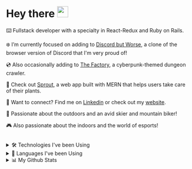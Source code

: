 # Hey there <img src="https://raw.githubusercontent.com/MartinHeinz/MartinHeinz/master/wave.gif" width="30px">

⌨️ Fullstack developer with a specialty in React-Redux and Ruby on Rails.<br>

❄️ I’m currently focused on adding to [Discord but Worse](https://discord-but-worse.herokuapp.com), a clone of the browser version of Discord that I'm very proud of!<br>

💿 Also occasionally adding to [The Factory](https://pcampbell42.github.io/the-factory/), a cyberpunk-themed dungeon crawler.

🌱 Check out [Sprout](https://sprout-plant-app.herokuapp.com/#/), a web app built with MERN that helps users take care of their plants.<br>

🔗 Want to connect? Find me on [Linkedin](https://www.linkedin.com/in/patrick-campbell-336a72139/) or check out my [website](http://www.patrickevancampbell.com/).<br>

🌲 Passionate about the outdoors and an avid skier and mountain biker!

🎮 Also passionate about the indoors and the world of esports!
##

<details>
<summary> 🛠️ Technologies I've been Using</summary>
<br>
<img src="https://img.shields.io/badge/JavaScript-F7DF1E?style=for-the-badge&logo=javascript&logoColor=black" />
<img src="https://img.shields.io/badge/React-20232A?style=for-the-badge&logo=react&logoColor=61DAFB" />
<img src="https://img.shields.io/badge/Redux-593D88?style=for-the-badge&logo=redux&logoColor=white" />
<img src="https://img.shields.io/badge/Ruby-CC342D?style=for-the-badge&logo=ruby&logoColor=white" />
<img src="https://img.shields.io/badge/Ruby_on_Rails-CC0000?style=for-the-badge&logo=ruby-on-rails&logoColor=white" />
<img src="https://img.shields.io/badge/PostgreSQL-316192?style=for-the-badge&logo=postgresql&logoColor=white" />
<img src="https://img.shields.io/badge/HTML5-E34F26?style=for-the-badge&logo=html5&logoColor=white" />
<img src="https://img.shields.io/badge/CSS3-1572B6?style=for-the-badge&logo=css3&logoColor=white" />
<img src="https://img.shields.io/badge/Node.js-339933?style=for-the-badge&logo=nodedotjs&logoColor=white" />
<img src="https://img.shields.io/badge/Amazon AWS-{232F3E}?style=for-the-badge&logo=amazonaws&logoColor=white" />
<img src="https://img.shields.io/badge/npm-CB3837?style=for-the-badge&logo=npm&logoColor=white" />
<img src="https://img.shields.io/badge/redis-%23DD0031.svg?&style=for-the-badge&logo=redis&logoColor=white" />
<img src="https://img.shields.io/badge/Express.js-000000?style=for-the-badge&logo=express&logoColor=white" />
<img src="https://img.shields.io/badge/MongoDB-white?style=for-the-badge&logo=mongodb&logoColor=4EA94B" />
<img src="https://img.shields.io/badge/React_Native-20232A?style=for-the-badge&logo=react&logoColor=61DAFB" />
<br>
...And more!
</details>

<details>
<summary> 📝 Languages I've been Using</summary>
<br>
<img align="center" src="https://github-readme-stats.vercel.app/api/top-langs/?username=pcampbell42&layout=compact&theme=tokyonight" />
</details>

<details>
<summary> 📊 My Github Stats</summary>
<br>
<img align="center" src="https://github-readme-stats.vercel.app/api?username=pcampbell42&show_icons=true&theme=tokyonight" />
</details>
